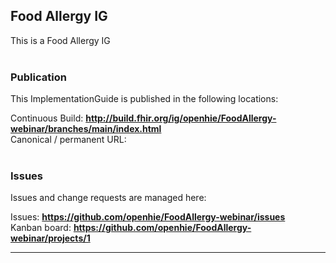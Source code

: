 Food Allergy IG
---
This is a Food Allergy IG
<br> </br>
###
### Publication
This ImplementationGuide is published in the following locations:

Continuous Build: __http://build.fhir.org/ig/openhie/FoodAllergy-webinar/branches/main/index.html__  
Canonical / permanent URL: 
<br> </br>

### Issues
Issues and change requests are managed here:  

Issues:  __https://github.com/openhie/FoodAllergy-webinar/issues__  
Kanban board:  __https://github.com/openhie/FoodAllergy-webinar/projects/1__  

---

